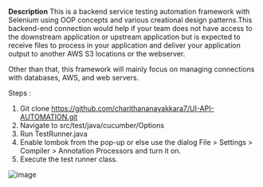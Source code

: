 **Description**
This is a backend service testing automation framework with Selenium using OOP concepts and various creational design patterns.This backend-end connection would help if your team does not have access to the downstream application or upstream application but is expected to receive files to process in your application and deliver your application output to another AWS S3 locations or the webserver.

Other than that, this framework will mainly focus on managing connections with databases, AWS, and web servers.

Steps :

1) Git clone https://github.com/charithananayakkara7/UI-API-AUTOMATION.git
2) Navigate to src/test/java/cucumber/Options
3) Run TestRunner.java
4) Enable lombok from the pop-up or else use the dialog File > Settings > Compiler > Annotation Processors and turn it on.
5) Execute the test runner class.

![image](https://user-images.githubusercontent.com/49636974/160889891-4c88845f-e702-42df-921a-b3d8f0e4894c.png)
